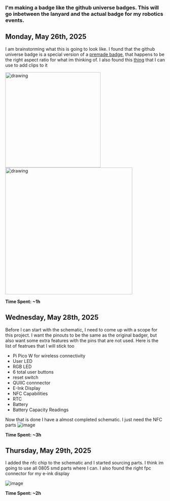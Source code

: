 ### I'm making a badge like the github universe badges. This will go inbetween the lanyard and the actual badge for my robotics events.

## Monday, May 26th, 2025
I am brainstorming what this is going to look like. I found that the github universe badge is a special version of a [premade badge](https://shop.pimoroni.com/products/badger-2040-w?variant=40514062221395), that happens to be the right aspect ratio for what im thinking of.
I also found this [thing](https://www.amazon.com/400Pcs-Premium-Straps-Holders-Badges/dp/B081FB4XFD?source=ps-sl-shoppingads-lpcontext&ref_=fplfs&gQT=1&th=1) that I can use to add clips to it

<img src="https://github.com/user-attachments/assets/cc70fc45-64e6-41ea-9bd3-0940b11b122b" alt="drawing" width="300"/>
<img src="https://github.com/user-attachments/assets/65a888f5-3a3a-4e66-82ea-ba23a63bdac5" alt="drawing" width="400"/>

**Time Spent: ~1h**

## Wednesday, May 28th, 2025
Before I can start with the schematic, I need to come up with a scope for this project. I want the pinouts to be the same as the original badger, but also want some extra features with the pins that are not used. Here is the list of featrues that I will stick too
- Pi Pico W for wireless connectivity
- User LED
- RGB LED
- 6 total user buttons
- reset switch
- QUIIC connnector
- E-Ink Display
- NFC Capabilities
- RTC
- Battery
- Battery Capacity Readings

Now that is done I have a almost completed schematic. I just need the NFC parts
![image](https://github.com/user-attachments/assets/4afa5b82-b02b-4f2e-80a2-08d7c3befa3f)

**Time Spent: ~3h**

## Thursday, May 29th, 2025
I added the nfc chip to the schematic and I started sourcing parts. I think im going to use all 0805 smd parts where I can. I also found the right fpc connector for my e-ink display

![image](https://github.com/user-attachments/assets/152cc226-da66-4806-919a-dd9cb594f404)

**Time Spent: ~2h**
